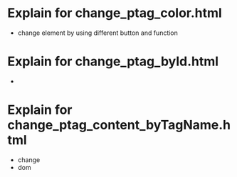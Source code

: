 # Explain for change_ptag_color.html
* change element by using different button and function
# Explain for change_ptag_byId.html
* 
# Explain for change_ptag_content_byTagName.html
* change
* dom
